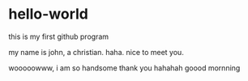 # hello-world
this is my first github program
 
 my name is john, a christian. haha. nice to meet you.

wooooowww, i am so handsome thank you hahahah
goood mornning
